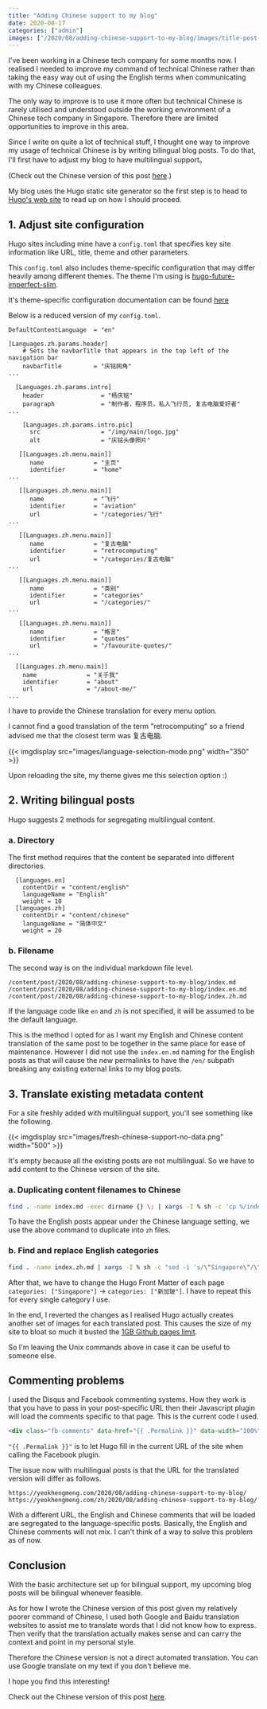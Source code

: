 ```yaml
---
title: "Adding Chinese support to my blog"
date: 2020-08-17
categories: ["admin"]
images: ["/2020/08/adding-chinese-support-to-my-blog/images/title-post-capture.png"]
---
```


I've been working in a Chinese tech company for some months now. I realised I needed to improve my command of technical Chinese rather than taking the easy way out of using the English terms when communicating with my Chinese colleagues.

The only way to improve is to use it more often but technical Chinese is rarely utilised and understood outside the working environment of a Chinese tech company in Singapore. Therefore there are limited opportunities to improve in this area.

Since I write on quite a lot of technical stuff, I thought one way to improve my usage of technical Chinese is by writing bilingual blog posts. To do that, I'll first have to adjust my blog to have multilingual support。

(Check out the Chinese version of this post [here](/zh/2020/08/添加中文支持/).)

<!--more-->

My blog uses the Hugo static site generator so the first step is to head to [Hugo's web site](https://gohugo.io/content-management/multilingual/) to read up on how I should proceed.

## 1. Adjust site configuration

Hugo sites including mine have a `config.toml` that specifies key site information like URL, title, theme and other parameters.

This `config.toml` also includes theme-specific configuration that may differ heavily among different themes. The theme I'm using is [hugo-future-imperfect-slim](https://themes.gohugo.io/hugo-future-imperfect-slim/).

It's theme-specific configuration documentation can be found [here](https://github.com/pacollins/hugo-future-imperfect-slim/wiki/config.toml)

Below is a reduced version of my `config.toml`.

```
DefaultContentLanguage  = "en"

[Languages.zh.params.header]
    # Sets the navbarTitle that appears in the top left of the navigation bar
    navbarTitle         = "庆铭网角"
...
    
  [Languages.zh.params.intro]
    header                = "杨庆铭"
    paragraph             = "制作者，程序员，私人飞行员, 复古电脑爱好者"
...

    [Languages.zh.params.intro.pic]
      src                 = "/img/main/logo.jpg"
      alt                 = "庆铭头像照片"

   [[Languages.zh.menu.main]]
      name              = "主页"
      identifier        = "home"
...

   [[Languages.zh.menu.main]]
      name              = "飞行"
      identifier        = "aviation"
      url               = "/categories/飞行"
...

   [[Languages.zh.menu.main]]
      name              = "复古电脑"
      identifier        = "retrocomputing"
      url               = "/categories/复古电脑"
...

   [[Languages.zh.menu.main]]
      name              = "类别"
      identifier        = "categories"
      url               = "/categories/"
...

   [[Languages.zh.menu.main]]
      name              = "格言"
      identifier        = "quotes"
      url               = "/favourite-quotes/"
...

  [[Languages.zh.menu.main]]
    name              = "关于我"
    identifier        = "about"
    url               = "/about-me/"
...
```

I have to provide the Chinese translation for every menu option.

I cannot find a good translation of the term "retrocomputing" so a friend advised me that the closest term was 复古电脑.

{{< imgdisplay src="images/language-selection-mode.png" width="350" >}}

Upon reloading the site, my theme gives me this selection option :)

## 2. Writing bilingual posts

Hugo suggests 2 methods for segregating multilingual content.

### a. Directory

The first method requires that the content be separated into different directories.

```
  [languages.en]
    contentDir = "content/english"
    languageName = "English"
    weight = 10
  [languages.zh]
    contentDir = "content/chinese"
    languageName = "简体中文"
    weight = 20
```

### b. Filename

The second way is on the individual markdown file level.

```
/content/post/2020/08/adding-chinese-support-to-my-blog/index.md
/content/post/2020/08/adding-chinese-support-to-my-blog/index.en.md
/content/post/2020/08/adding-chinese-support-to-my-blog/index.zh.md
```

If the language code like `en` and `zh` is not specified, it will be assumed to be the default language.

This is the method I opted for as I want my English and Chinese content translation of the same post to be together in the same place for ease of maintenance. However I did not use the `index.en.md` naming for the English posts as that will cause the new permalinks to have the `/en/` subpath breaking any existing external links to my blog posts.

## 3. Translate existing metadata content

For a site freshly added with multilingual support, you'll see something like the following.

{{< imgdisplay src="images/fresh-chinese-support-no-data.png" width="500" >}}

It's empty because all the existing posts are not multilingual. So we have to add content to the Chinese version of the site.

### a. Duplicating content filenames to Chinese

```bash
find . -name index.md -exec dirname {} \; | xargs -I % sh -c 'cp %/index.md %/index.zh.md;'
```
To have the English posts appear under the Chinese language setting, we use the above command to duplicate into `zh` files.

### b. Find and replace English categories
```bash
find . -name index.zh.md | xargs -I % sh -c "sed -i 's/\"Singapore\"/\"新加玻\"/g' %"
```
After that, we have to change the Hugo Front Matter of each page `categories: ["Singapore"]` -> `categories: ["新加玻"]`. I have to repeat this for every single category I use.

In the end, I reverted the changes as I realised Hugo actually creates another set of images for each translated post. This causes the size of my site to bloat so much it busted the [1GB Github pages limit](https://docs.github.com/en/github/managing-large-files/what-is-my-disk-quota#file-and-repository-size-limitations).

So I'm leaving the Unix commands above in case it can be useful to someone else.

## Commenting problems

I used the Disqus and Facebook commenting systems. How they work is that you have to pass in your post-specific URL then their Javascript plugin will load the comments specific to that page. This is the current code I used. 

```html
<div class="fb-comments" data-href="{{ .Permalink }}" data-width="100%" data-numposts="5"></div>
```

`"{{ .Permalink }}"` is to let Hugo fill in the current URL of the site when calling the Facebook plugin.

The issue now with multilingual posts is that the URL for the translated version will differ as follows.

```
https://yeokhengmeng.com/2020/08/adding-chinese-support-to-my-blog/
https://yeokhengmeng.com/zh/2020/08/adding-chinese-support-to-my-blog/
```

With a different URL, the English and Chinese comments that will be loaded are segregated to the language-specific posts. Basically, the English and Chinese comments will not mix. I can't think of a way to solve this problem as of now.

## Conclusion

With the basic architecture set up for bilingual support, my upcoming blog posts will be bilingual whenever feasible.

As for how I wrote the Chinese version of this post given my relatively poorer command of Chinese, I used both Google and Baidu translation websites to assist me to translate words that I did not know how to express. Then verify that the translation actually makes sense and can carry the context and point in my personal style.

Therefore the Chinese version is not a direct automated translation. You can use Google translate on my text if you don't believe me.

I hope you find this interesting!

Check out the Chinese version of this post [here](/zh/2020/08/添加中文支持/).